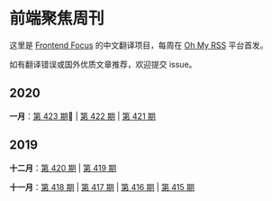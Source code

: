# 前端聚焦周刊

这里是 [Frontend Focus](https://frontendfoc.us/latest) 的中文翻译项目，每周在 [Oh My RSS](https://ohmyrss.com/?fef) 平台首发。

如有翻译错误或国外优质文章推荐，欢迎提交 issue。

## 2020
**一月**：[第 423 期](docs/issue-423.md):high_brightness: | [第 422 期](docs/issue-422.md) | [第 421 期](docs/issue-421.md)

## 2019

**十二月**：[第 420 期](docs/issue-420.md) | [第 419 期](docs/issue-419.md)

**十一月**：[第 418 期](docs/issue-418.md) | [第 417 期](docs/issue-417.md) | [第 416 期](docs/issue-416.md) | [第 415 期](docs/issue-415.md)
